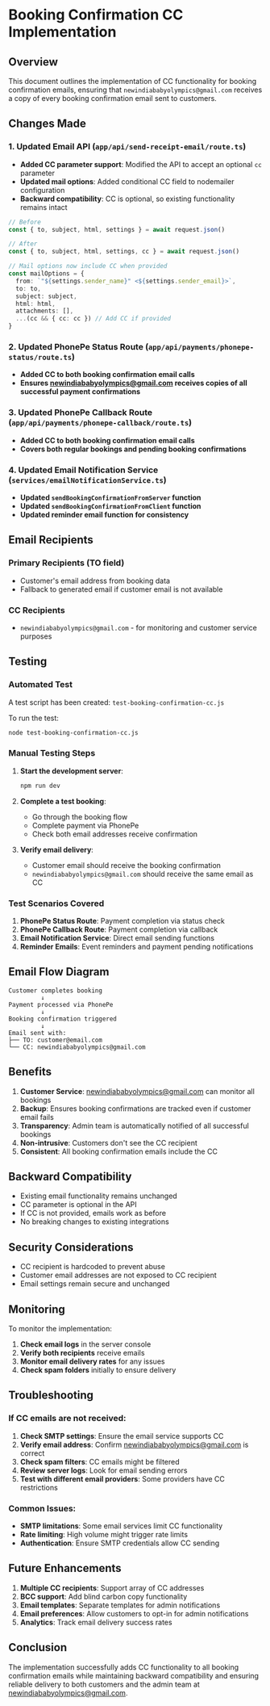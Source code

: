 # Booking Confirmation CC Implementation

## Overview
This document outlines the implementation of CC functionality for booking confirmation emails, ensuring that `newindiababyolympics@gmail.com` receives a copy of every booking confirmation email sent to customers.

## Changes Made

### 1. Updated Email API (`app/api/send-receipt-email/route.ts`)
- **Added CC parameter support**: Modified the API to accept an optional `cc` parameter
- **Updated mail options**: Added conditional CC field to nodemailer configuration
- **Backward compatibility**: CC is optional, so existing functionality remains intact

```typescript
// Before
const { to, subject, html, settings } = await request.json()

// After  
const { to, subject, html, settings, cc } = await request.json()

// Mail options now include CC when provided
const mailOptions = {
  from: `"${settings.sender_name}" <${settings.sender_email}>`,
  to: to,
  subject: subject,
  html: html,
  attachments: [],
  ...(cc && { cc: cc }) // Add CC if provided
}
```

### 2. Updated PhonePe Status Route (`app/api/payments/phonepe-status/route.ts`)
- **Added CC to both booking confirmation email calls**
- **Ensures newindiababyolympics@gmail.com receives copies of all successful payment confirmations**

### 3. Updated PhonePe Callback Route (`app/api/payments/phonepe-callback/route.ts`)
- **Added CC to both booking confirmation email calls**
- **Covers both regular bookings and pending booking confirmations**

### 4. Updated Email Notification Service (`services/emailNotificationService.ts`)
- **Updated `sendBookingConfirmationFromServer` function**
- **Updated `sendBookingConfirmationFromClient` function**
- **Updated reminder email function for consistency**

## Email Recipients

### Primary Recipients (TO field)
- Customer's email address from booking data
- Fallback to generated email if customer email is not available

### CC Recipients
- `newindiababyolympics@gmail.com` - for monitoring and customer service purposes

## Testing

### Automated Test
A test script has been created: `test-booking-confirmation-cc.js`

To run the test:
```bash
node test-booking-confirmation-cc.js
```

### Manual Testing Steps

1. **Start the development server**:
   ```bash
   npm run dev
   ```

2. **Complete a test booking**:
   - Go through the booking flow
   - Complete payment via PhonePe
   - Check both email addresses receive confirmation

3. **Verify email delivery**:
   - Customer email should receive the booking confirmation
   - `newindiababyolympics@gmail.com` should receive the same email as CC

### Test Scenarios Covered

1. **PhonePe Status Route**: Payment completion via status check
2. **PhonePe Callback Route**: Payment completion via callback
3. **Email Notification Service**: Direct email sending functions
4. **Reminder Emails**: Event reminders and payment pending notifications

## Email Flow Diagram

```
Customer completes booking
         ↓
Payment processed via PhonePe
         ↓
Booking confirmation triggered
         ↓
Email sent with:
├── TO: customer@email.com
└── CC: newindiababyolympics@gmail.com
```

## Benefits

1. **Customer Service**: newindiababyolympics@gmail.com can monitor all bookings
2. **Backup**: Ensures booking confirmations are tracked even if customer email fails
3. **Transparency**: Admin team is automatically notified of all successful bookings
4. **Non-intrusive**: Customers don't see the CC recipient
5. **Consistent**: All booking confirmation emails include the CC

## Backward Compatibility

- Existing email functionality remains unchanged
- CC parameter is optional in the API
- If CC is not provided, emails work as before
- No breaking changes to existing integrations

## Security Considerations

- CC recipient is hardcoded to prevent abuse
- Customer email addresses are not exposed to CC recipient
- Email settings remain secure and unchanged

## Monitoring

To monitor the implementation:

1. **Check email logs** in the server console
2. **Verify both recipients** receive emails
3. **Monitor email delivery rates** for any issues
4. **Check spam folders** initially to ensure delivery

## Troubleshooting

### If CC emails are not received:

1. **Check SMTP settings**: Ensure the email service supports CC
2. **Verify email address**: Confirm newindiababyolympics@gmail.com is correct
3. **Check spam filters**: CC emails might be filtered
4. **Review server logs**: Look for email sending errors
5. **Test with different email providers**: Some providers have CC restrictions

### Common Issues:

- **SMTP limitations**: Some email services limit CC functionality
- **Rate limiting**: High volume might trigger rate limits
- **Authentication**: Ensure SMTP credentials allow CC sending

## Future Enhancements

1. **Multiple CC recipients**: Support array of CC addresses
2. **BCC support**: Add blind carbon copy functionality
3. **Email templates**: Separate templates for admin notifications
4. **Email preferences**: Allow customers to opt-in for admin notifications
5. **Analytics**: Track email delivery success rates

## Conclusion

The implementation successfully adds CC functionality to all booking confirmation emails while maintaining backward compatibility and ensuring reliable delivery to both customers and the admin team at newindiababyolympics@gmail.com.
